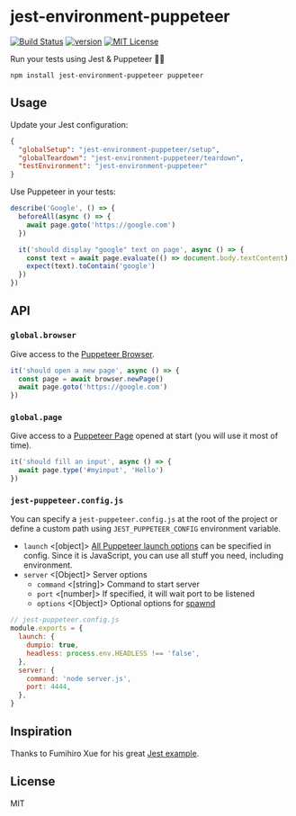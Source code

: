 # jest-environment-puppeteer

[![Build Status][build-badge]][build]
[![version][version-badge]][package]
[![MIT License][license-badge]][license]

Run your tests using Jest & Puppeteer 🎪✨

```
npm install jest-environment-puppeteer puppeteer
```

## Usage

Update your Jest configuration:

```json
{
  "globalSetup": "jest-environment-puppeteer/setup",
  "globalTeardown": "jest-environment-puppeteer/teardown",
  "testEnvironment": "jest-environment-puppeteer"
}
```

Use Puppeteer in your tests:

```js
describe('Google', () => {
  beforeAll(async () => {
    await page.goto('https://google.com')
  })

  it('should display "google" text on page', async () => {
    const text = await page.evaluate(() => document.body.textContent)
    expect(text).toContain('google')
  })
})
```

## API

### `global.browser`

Give access to the [Puppeteer Browser](https://github.com/GoogleChrome/puppeteer/blob/master/docs/api.md#class-browser).

```js
it('should open a new page', async () => {
  const page = await browser.newPage()
  await page.goto('https://google.com')
})
```

### `global.page`

Give access to a [Puppeteer Page](https://github.com/GoogleChrome/puppeteer/blob/master/docs/api.md#class-page) opened at start (you will use it most of time).

```js
it('should fill an input', async () => {
  await page.type('#myinput', 'Hello')
})
```

### `jest-puppeteer.config.js`

You can specify a `jest-puppeteer.config.js` at the root of the project or define a custom path using `JEST_PUPPETEER_CONFIG` environment variable.

* `launch` <[object]> [All Puppeteer launch options](https://github.com/GoogleChrome/puppeteer/blob/master/docs/api.md#puppeteerlaunchoptions) can be specified in config. Since it is JavaScript, you can use all stuff you need, including environment.
* `server` <[Object]> Server options
  * `command` <[string]> Command to start server
  * `port` <[number]> If specified, it will wait port to be listened
  * `options` <[Object]> Optional options for [spawnd](https://github.com/smooth-code/jest-puppeteer/tree/master/packages/spawnd/README.md)

```js
// jest-puppeteer.config.js
module.exports = {
  launch: {
    dumpio: true,
    headless: process.env.HEADLESS !== 'false',
  },
  server: {
    command: 'node server.js',
    port: 4444,
  },
}
```

## Inspiration

Thanks to Fumihiro Xue for his great [Jest example](https://github.com/xfumihiro/jest-puppeteer-example).

## License

MIT

[build-badge]: https://img.shields.io/travis/smooth-code/jest-puppeteer.svg?style=flat-square
[build]: https://travis-ci.org/smooth-code/jest-puppeteer
[version-badge]: https://img.shields.io/npm/v/jest-environment-puppeteer.svg?style=flat-square
[package]: https://www.npmjs.com/package/jest-environment-puppeteer
[license-badge]: https://img.shields.io/npm/l/jest-environment-puppeteer.svg?style=flat-square
[license]: https://github.com/smooth-code/jest-puppeteer/blob/master/LICENSE

